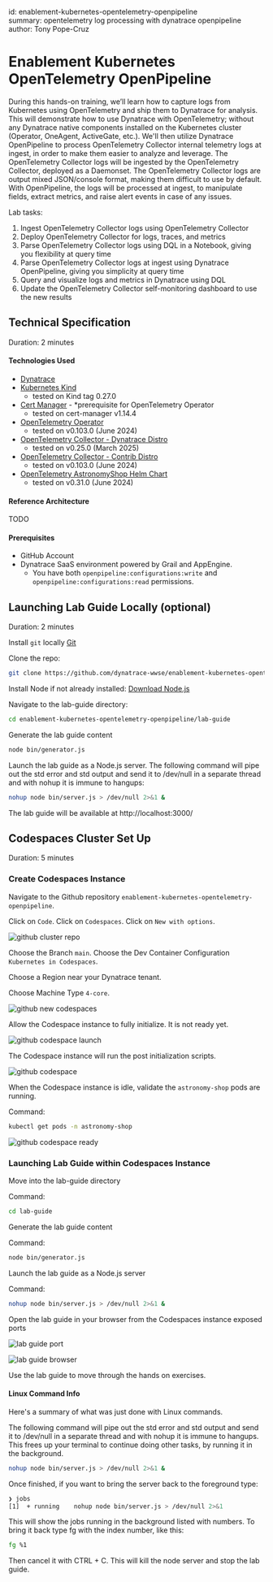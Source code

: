 id: enablement-kubernetes-opentelemetry-openpipeline\
summary: opentelemetry log processing with dynatrace openpipeline\
author: Tony Pope-Cruz

# Enablement Kubernetes OpenTelemetry OpenPipeline

During this hands-on training, we’ll learn how to capture logs from Kubernetes using OpenTelemetry and ship them to Dynatrace for analysis.  This will demonstrate how to use Dynatrace with OpenTelemetry; without any Dynatrace native components installed on the Kubernetes cluster (Operator, OneAgent, ActiveGate, etc.).  We'll then utilize Dynatrace OpenPipeline to process OpenTelemetry Collector internal telemetry logs at ingest, in order to make them easier to analyze and leverage.  The OpenTelemetry Collector logs will be ingested by the OpenTelemetry Collector, deployed as a Daemonset.  The OpenTelemetry Collector logs are output mixed JSON/console format, making them difficult to use by default.  With OpenPipeline, the logs will be processed at ingest, to manipulate fields, extract metrics, and raise alert events in case of any issues.

Lab tasks:
1. Ingest OpenTelemetry Collector logs using OpenTelemetry Collector
1. Deploy OpenTelemetry Collector for logs, traces, and metrics
1. Parse OpenTelemetry Collector logs using DQL in a Notebook, giving you flexibility at query time
1. Parse OpenTelemetry Collector logs at ingest using Dynatrace OpenPipeline, giving you simplicity at query time
1. Query and visualize logs and metrics in Dynatrace using DQL
1. Update the OpenTelemetry Collector self-monitoring dashboard to use the new results

<!-- -------------------------->
## Technical Specification 
Duration: 2 minutes

#### Technologies Used
- [Dynatrace](https://www.dynatrace.com/trial)
- [Kubernetes Kind](https://kind.sigs.k8s.io/)
  - tested on Kind tag 0.27.0
- [Cert Manager](https://cert-manager.io/) - *prerequisite for OpenTelemetry Operator
  - tested on cert-manager v1.14.4
- [OpenTelemetry Operator](https://opentelemetry.io/docs/platforms/kubernetes/operator/)
  - tested on v0.103.0 (June 2024)
- [OpenTelemetry Collector - Dynatrace Distro](https://docs.dynatrace.com/docs/extend-dynatrace/opentelemetry/collector/deployment)
  - tested on v0.25.0 (March 2025)
- [OpenTelemetry Collector - Contrib Distro](https://github.com/open-telemetry/opentelemetry-collector-contrib/releases/tag/v0.103.0)
  - tested on v0.103.0 (June 2024)
- [OpenTelemetry AstronomyShop Helm Chart](https://opentelemetry.io/docs/platforms/kubernetes/helm/demo/)
  - tested on v0.31.0 (June 2024)

#### Reference Architecture
TODO

#### Prerequisites
- GitHub Account
- Dynatrace SaaS environment powered by Grail and AppEngine.
    - You have both `openpipeline:configurations:write` and `openpipeline:configurations:read` permissions.

<!-- -------------------------->
## Launching Lab Guide Locally (optional)
Duration: 2 minutes

Install `git` locally [Git](https://git-scm.com/downloads)

Clone the repo:
```sh
git clone https://github.com/dynatrace-wwse/enablement-kubernetes-opentelemetry-openpipeline.git 
```

Install Node if not already installed:
[Download Node.js](https://nodejs.org/en/download/package-manager)

Navigate to the lab-guide directory:
```sh
cd enablement-kubernetes-opentelemetry-openpipeline/lab-guide
```

Generate the lab guide content
```sh
node bin/generator.js
```

Launch the lab guide as a Node.js server. The following command will pipe out the std error and std output and send it to /dev/null in a separate thread and with nohup it is immune to hangups:
```sh
nohup node bin/server.js > /dev/null 2>&1 &
```

The lab guide will be available at http://localhost:3000/

<!-- -------------------------->
## Codespaces Cluster Set Up
Duration: 5 minutes

### Create Codespaces Instance

Navigate to the Github repository `enablement-kubernetes-opentelemetry-openpipeline`.

Click on `Code`.  Click on `Codespaces`.  Click on `New with options`.

![github cluster repo](assets/img/github_cluster_repo.png)

Choose the Branch `main`.  Choose the Dev Container Configuration `Kubernetes in Codespaces`.

Choose a Region near your Dynatrace tenant.

Choose Machine Type `4-core`.

![github new codespaces](assets/img/github_cluster_new_codespaces.png)

Allow the Codespace instance to fully initialize.  It is not ready yet.

![github codespace launch](assets/img/github_codespace_launch.png)

The Codespace instance will run the post initialization scripts.

![github codespace ](assets/img/github_codespace_create.png)

When the Codespace instance is idle, validate the `astronomy-shop` pods are running.

Command:
```sh
kubectl get pods -n astronomy-shop
```

![github codespace ready](assets/img/github_codespace_ready.png)

### Launching Lab Guide within Codespaces Instance

Move into the lab-guide directory

Command:
```sh
cd lab-guide
```

Generate the lab guide content

Command:
```sh
node bin/generator.js
```

Launch the lab guide as a Node.js server

Command:
```sh
nohup node bin/server.js > /dev/null 2>&1 &
```

Open the lab guide in your browser from the Codespaces instance exposed ports

![lab guide port](assets/img/github_codespace_lab_guide_port.png)

![lab guide browser](assets/img/github_codespace_lab_guide_browser.png)

Use the lab guide to move through the hands on exercises.

#### Linux Command Info

Here's a summary of what was just done with Linux commands.

The following command will pipe out the std error and std output and send it to /dev/null in a separate thread and with nohup it is immune to hangups. This frees up your terminal to continue doing other tasks, by running it in the background.

```sh
nohup node bin/server.js > /dev/null 2>&1 &
```

Once finished, if you want to bring the server back to the foreground type:

```sh
❯ jobs
[1]  + running    nohup node bin/server.js > /dev/null 2>&1
```

This will show the jobs running in the background listed with numbers. To bring it back type fg with the index number, like this:

```sh
fg %1
```

Then cancel it with CTRL + C.  This will kill the node server and stop the lab guide.

